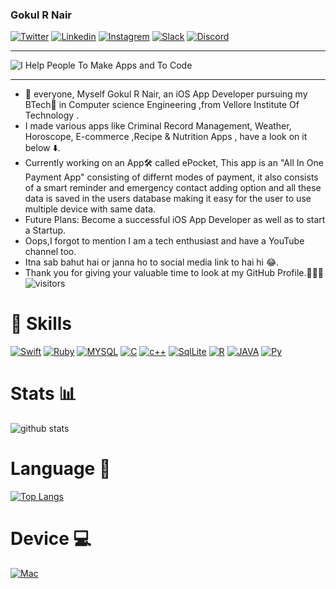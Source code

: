 ### Gokul R Nair

[![Twitter](https://img.shields.io/badge/twitter-%231DA1F2.svg?&style=for-the-badge&logo=twitter&logoColor=white)](https://twitter.com/GokulNair2303)
[![Linkedin](https://img.shields.io/badge/linkedin-%230077B5.svg?&style=for-the-badge&logo=linkedin&logoColor=white)](https://www.linkedin.com/in/gokul-r-nair/)
[![Instagrem](https://img.shields.io/badge/instagram-%23E4405F.svg?&style=for-the-badge&logo=instagram&logoColor=white)](https://www.instagram.com/_gokul_r_nair_/)
[![Slack](https://img.shields.io/badge/slack-%234A154B.svg?&style=for-the-badge&logo=slack&logoColor=white)](https://www.slack.com/_gokul_r_nair_)
[![Discord](https://img.shields.io/badge/discord-%237289DA.svg?&style=for-the-badge&logo=discord&logoColor=white)](https://www.discord.com/gokul_r_nair)

____________________________________________________________________

![I Help People To Make Apps and To Code](https://user-images.githubusercontent.com/56252259/92433078-a8b68880-f1b9-11ea-91a4-9089b8288543.png)

____________________________________________________________________
 
- 👋 everyone, Myself Gokul R Nair, an iOS App Developer pursuing my BTech📜 in Computer science Engineering ,from Vellore Institute Of Technology .
- I made various apps like Criminal Record Management, Weather, Horoscope, E-commerce ,Recipe & Nutrition Apps , have a look on it below ⬇️. 
- Currently working on an App🛠 called ePocket, This app is an "All In One Payment App" consisting of differnt modes of payment, it also consists of 
a smart reminder and emergency contact adding option and all these data is saved in the users database making it easy for the user to use multiple device with same data.
- Future Plans: Become a successful iOS App Developer as well as to start a Startup. 
- Oops,I forgot to mention I am a tech enthusiast and have a YouTube channel too. 
- Itna sab bahut hai or janna ho to social media link to hai hi 😂. 
- Thank you for giving your valuable time to look at my GitHub Profile.👨🏻‍💻
![visitors](https://visitor-badge.laobi.icu/badge?page_id=gokulnair2001)

# 🚀 Skills 

[![Swift](https://img.shields.io/badge/swift-%23FA7343.svg?&style=for-the-badge&logo=swift&logoColor=white)](https://github.com/gokulnair2001/)
[![Ruby](https://img.shields.io/badge/ruby-%23CC342D.svg?&style=for-the-badge&logo=ruby&logoColor=white)](https://github.com/gokulnair2001/)
[![MYSQL](https://img.shields.io/badge/mysql-%2300f.svg?&style=for-the-badge&logo=mysql&logoColor=white)](https://github.com/gokulnair2001/)
[![C](https://img.shields.io/badge/c%20-%2300599C.svg?&style=for-the-badge&logo=c&logoColor=white)](https://github.com/gokulnair2001/)
[![c++](https://img.shields.io/badge/c++%20-%2300599C.svg?&style=for-the-badge&logo=c%2B%2B&logoColor=white)](https://github.com/gokulnair2001/)
[![SqlLite](https://img.shields.io/badge/sqlite-%2307405e.svg?&style=for-the-badge&logo=sqlite&logoColor=white)](https://github.com/gokulnair2001/)
[![R](https://img.shields.io/badge/r-%23276DC3.svg?&style=for-the-badge&logo=r&logoColor=white)](https://github.com/gokulnair2001/)
[![JAVA](https://img.shields.io/badge/java-%23ED8B00.svg?&style=for-the-badge&logo=java&logoColor=white)](https://github.com/gokulnair2001/)
[![Py](https://img.shields.io/badge/python-%233776AB.svg?&style=flat-square&logo=python&logoColor=white)](https://github.com/gokulnair2001/)


# Stats 📊

![github stats](https://github-readme-stats.vercel.app/api?username=gokulnair2001&show_icons=true&theme=radical)

# Language 📕

[![Top Langs](https://github-readme-stats.vercel.app/api/top-langs/?username=gokulnair2001&layout=compact)](https://github.com/gokulnair2001/github-readme-stats)

# Device 💻

[![Mac](https://img.shields.io/badge/apple-macbook%20pro%202020-%23999999.svg?&style=for-the-badge&logo=apple&logoColor=white)](https://www.apple.com/in/macbook-pro-16/)
